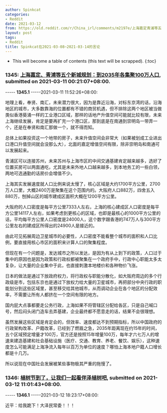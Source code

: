 ```yaml
---
author: Spinkcat
categories:
- Reddit
date: 2021-03-12
from: https://old.reddit.com/r/China_irl/comments/m2197e/上海嘉定青浦等五个新城规划到2035年各集聚100万人口/
layout: post
tags:
- Reddit
title: Spinkcat在2021-03-08~2021-03-14的言论
---
```


* This will become a table of contents (this text will be scrapped).
{:toc}

### 1345: [上海嘉定、青浦等五个新城规划：到2035年各集聚100万人口](https://old.reddit.com/r/China_irl/comments/m2197e/上海嘉定青浦等五个新城规划到2035年各集聚100万人口/), submitted on 2021-03-11 00:21:07+08:00.

----- __1345.1__ -----2021-03-11 11:52:26+08:00:

地理上看，奉贤、南汇，未来潜力很大，因为是靠近沿海，对标东京湾的话，沿海地区的城市，大多数靠海的位置都有不错的商贸机遇，但不排除这两个地区被当做类似香港葵涌一样的工业港口区域，那样的话地产升值空间可能就比较有限，未来上海继续发展，肯定是要再扩充一个港口区，那到底是在南通到崇明岛一带弄一个，还是在奉贤和南汇那做一个，就不得而知。

总体上如果投资这一个地带的房子，未来升值空间会非常大（如果被划成工业进出口港口升值空间就会没那么大），北面的嘉定增值空间有限，除非崇明岛和南通可以发展起来。

青浦区可以连接苏州，未来苏州与上海市区的中间交通基建肯定越来越多，选好了位置买房可以两面通吃，尤其是未来外地人口越来越多，到本地务工的一些白领，两地可选通勤的话房价会增值不少。

上海其实发展速度就人口比例来说太慢了，核心区域是大约1700平方公里，2700万人口里，大概2400万是聚集在这个范围内的。大阪府人口882万，四舍五入880万，刨掉山区的城市建成区面积大概在1200平方公里。

大阪府的人口密度是每平方公里7333人左右，上海的核心建成区人口密度是每平方公里14117人左右，如果考虑到更核心的区域，也即是最核心的1000平方公里的话，平均每平方公里人口密度是24000人，这个数字跟香港的747万人与300平方公里左右的建成区所得出的24900人是接近的。

由此可见拓展周边卫星城市的必要性，人口密度不能看整个城市的面积和人口比例，要直接用核心市区的面积来计算人口的聚集程度。

但现在有一个问题是，发达城市之所以发达，是因为有从上到下的政策，人口过于集中的原因也是因为政策和行政权都被聚集在一个政府手中，行政中心职能太多太复杂，让大量的企业集中于此，也直接刺激本地楼价和各种物价飞涨。

日本的做法是通过下放政府权力，将行政权与职能分散化，如大阪府周边的多个行政级是市，包括东京也是通过下放权力给大量的卫星城市，再把部分中央行政的职能划分到这些区域里，甚至移交给其他城市，从而调动企业在各个地区的分配效率，不需要让所有人都挤在一个空间有限的地方。

国内屁大点事都要走公务行政，上海如果不将管辖区分配给各区，只是自己喊口号，然后闷头闭门造车去弄基建，企业最终都不愿意走的话，结果不会很理想。

虽然发展这些区域是肯定会的，但效率、速度都达不到预期指标，所以中国政府的行政架构改革、户籍改革，已经到了燃眉之急，2035年距离现在约15年的时间，五个区域预定增量才100万，官方还是按照15年增量100万，每年才六七万人的增速来建造基建和社会基础设施（医疗、交通、教育、养老、餐饮、娱乐），这种速度怎么可能满足上海净流入每年以百万为单位的速度？哪怕上海本地户籍人口增长都是十几万。

所以说现在中国社会发展被某些事物极其严重的拖慢了。

### 1346: [植树节到了，让我们一起看伴泽植树吧](https://old.reddit.com/r/China_irl/comments/m3817q/植树节到了让我们一起看伴泽植树吧/), submitted on 2021-03-12 11:01:43+08:00.

----- __1346.1__ -----2021-03-12 18:23:17+08:00:

近平：给我跪下！大泽民常委！！！

